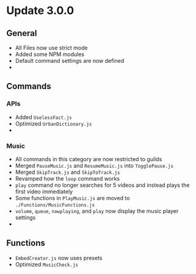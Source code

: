 # Update 3.0.0

## General

-   All Files now use strict mode
-   Added some NPM modules
-   Default command settings are now defined
-   

## Commands

### APIs

-   Added `UselessFact.js`
-   Optimized `UrbanDictionary.js`
-   

### Music
 
-   All commands in this category are now restricted to guilds
-   Merged `PauseMusic.js` and `ResumeMusic.js` into `TogglePause.js`
-   Merged `SkipTrack.js` and `SkipToTrack.js`
-   Revamped how the `loop` command works
-   `play` command no longer searches for 5 videos and instead plays the first video immediately
-   Some functions in `PlayMusic.js` are moved to `./Functions/MusicFunctions.js`
-   `volume`, `queue`, `nowplaying`, and `play` now display the music player settings
-   

## Functions

-   `EmbedCreator.js` now uses presets
-   Optimized `MusicCheck.js`
